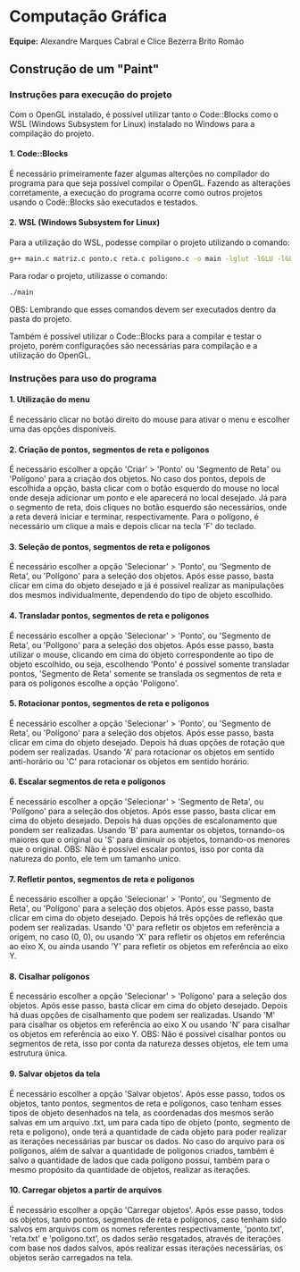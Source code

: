 # Computação Gráfica

**Equipe:** Alexandre Marques Cabral e Clice Bezerra Brito Romão

## Construção de um "Paint"

### Instruções para execução do projeto

Com o OpenGL instalado, é possível utilizar tanto o Code::Blocks como o WSL (Windows Subsystem for Linux) instalado no Windows para a compilação do projeto.

#### 1. Code::Blocks

É necessário primeiramente fazer algumas alterções no compilador do programa para que seja possível compilar o OpenGL. Fazendo as alterações corretamente, a execução do programa ocorre como outros projetos usando o Codë::Blocks são executados e testados.

#### 2. WSL (Windows Subsystem for Linux)

Para a utilização do WSL, podesse compilar o projeto utilizando o comando:
```bash
g++ main.c matriz.c ponto.c reta.c poligono.c -o main -lglut -lGLU -lGL
```

Para rodar o projeto, utilizasse o comando:
```bash
./main
```

OBS: Lembrando que esses comandos devem ser executados dentro da pasta do projeto.

Também é possível utilizar o Code::Blocks para a compilar e testar o projeto, porém configurações são necessárias para compilação e a utilização do OpenGL.

### Instruções para uso do programa

#### 1. Utilização do menu 

É necessário clicar no botão direito do mouse para ativar o menu e escolher uma das opções disponíveis.

#### 2. Criação de pontos, segmentos de reta e polígonos

É necessário escolher a opção 'Criar' > 'Ponto' ou 'Segmento de Reta' ou 'Polígono' para a criação dos objetos. No caso dos pontos, depois de escolhida a opção, basta clicar com o botão esquerdo do mouse no local onde deseja adicionar um ponto e ele aparecerá no local desejado. Já para o segmento de reta, dois cliques no botão esquerdo são necessários, onde a reta deverá iniciar e terminar, respectivamente. Para o polígono, é necessário um clique a mais e depois clicar na tecla 'F' do teclado.

#### 3. Seleção de pontos, segmentos de reta e polígonos

É necessário escolher a opção 'Selecionar' > 'Ponto', ou 'Segmento de Reta', ou 'Polígono' para a seleção dos objetos. Após esse passo, basta clicar em cima do objeto desejado e já é possível realizar as manipulações dos mesmos individualmente, dependendo do tipo de objeto escolhido.

#### 4. Transladar pontos, segmentos de reta e polígonos

É necessário escolher a opção 'Selecionar' > 'Ponto', ou 'Segmento de Reta', ou 'Polígono' para a seleção dos objetos. Após esse passo, basta utilizar o mouse, clicando em cima do objeto correspondente ao tipo de objeto escolhido, ou seja, escolhendo 'Ponto' é possível somente transladar pontos, 'Segmento de Reta' somente se translada os segmentos de reta e para os polígonos escolhe a opção 'Polígono'.

#### 5. Rotacionar pontos, segmentos de reta e polígonos

É necessário escolher a opção 'Selecionar' > 'Ponto', ou 'Segmento de Reta', ou 'Polígono' para a seleção dos objetos. Após esse passo, basta clicar em cima do objeto desejado. Depois há duas opções de rotação que podem ser realizadas. Usando 'A' para rotacionar os objetos em sentido anti-horário ou 'C' para rotacionar os objetos em sentido horário.

#### 6. Escalar segmentos de reta e polígonos

É necessário escolher a opção 'Selecionar' > 'Segmento de Reta', ou 'Polígono' para a seleção dos objetos. Após esse passo, basta clicar em cima do objeto desejado. Depois há duas opções de escalonamento que pondem ser realizadas. Usando 'B' para aumentar os objetos, tornando-os maiores que o original ou 'S' para diminuir os objetos, tornando-os menores que o original. OBS: Não é possível escalar pontos, isso por conta da natureza do ponto, ele tem um tamanho uníco.

#### 7. Refletir pontos, segmentos de reta e polígonos

É necessário escolher a opção 'Selecionar' > 'Ponto', ou 'Segmento de Reta', ou 'Polígono' para a seleção dos objetos. Após esse passo, basta clicar em cima do objeto desejado. Depois há três opções de reflexão que podem ser realizadas. Usando 'O' para refletir os objetos em referência a origem, no caso (0, 0), ou usando 'X' para refletir os objetos em referência ao eixo X, ou ainda usando 'Y' para refletir os objetos em referência ao eixo Y.

#### 8. Cisalhar polígonos

É necessário escolher a opção 'Selecionar' > 'Polígono' para a seleção dos objetos. Após esse passo, basta clicar em cima do objeto desejado. Depois há duas opções de cisalhamento que podem ser realizadas. Usando 'M' para cisalhar os objetos em referência ao eixo X ou usando 'N' para cisalhar os objetos em referência ao eixo Y. OBS: Não é possível cisalhar pontos ou segmentos de reta, isso por conta da natureza desses objetos, ele tem uma estrutura única.

#### 9. Salvar objetos da tela

É necessário escolher a opção 'Salvar objetos'. Após esse passo, todos os objetos, tanto pontos, segmentos de reta e polígonos, caso tenham esses tipos de objeto desenhados na tela, as coordenadas dos mesmos serão salvas em um arquivo .txt, um para cada tipo de objeto (ponto, segmento de reta e poligono), onde terá a quantidade de cada objeto para poder realizar as iterações necessárias par buscar os dados. No caso do arquivo para os polígonos, além de salvar a quantidade de polígonos criados, também é salvo a quantidade de lados que cada polígono possui, também para o mesmo propósito da quantidade de objetos, realizar as iterações.

#### 10. Carregar objetos a partir de arquivos

É necessário escolher a opção 'Carregar objetos'. Após esse passo, todos os objetos, tanto pontos, segmentos de reta e polígonos, caso tenham sido salvos em arquivos com os nomes referentes respectivamente, 'ponto.txt', 'reta.txt' e 'poligono.txt', os dados serão resgatados, através de iterações com base nos dados salvos, após realizar essas iterações necessárias, os objetos serão carregados na tela.